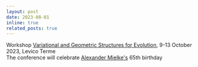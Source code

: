 ```yaml
---
layout: post
date: 2023-08-01
inline: true
related_posts: true
---
```


Workshop [Variational and Geometric Structures for Evolution](https://sites.google.com/view/vargeo2023/), 9-13 October 2023, Levico Terme<br>
The conference will celebrate [Alexander Mielke's](https://www.wias-berlin.de/people/mielke/index.jsp) 65th birthday
